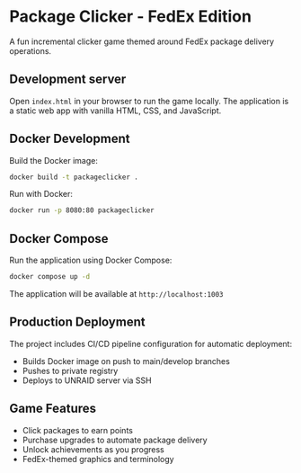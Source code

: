 # Package Clicker - FedEx Edition

A fun incremental clicker game themed around FedEx package delivery operations.

## Development server

Open `index.html` in your browser to run the game locally. The application is a static web app with vanilla HTML, CSS, and JavaScript.

## Docker Development

Build the Docker image:
```bash
docker build -t packageclicker .
```

Run with Docker:
```bash
docker run -p 8080:80 packageclicker
```

## Docker Compose

Run the application using Docker Compose:
```bash
docker compose up -d
```

The application will be available at `http://localhost:1003`

## Production Deployment

The project includes CI/CD pipeline configuration for automatic deployment:
- Builds Docker image on push to main/develop branches
- Pushes to private registry
- Deploys to UNRAID server via SSH

## Game Features

- Click packages to earn points
- Purchase upgrades to automate package delivery
- Unlock achievements as you progress
- FedEx-themed graphics and terminology